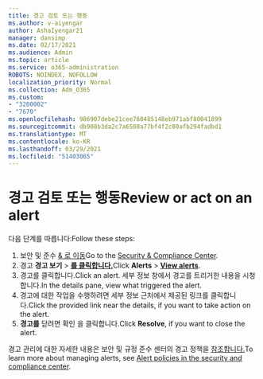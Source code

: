 ```yaml
---
title: 경고 검토 또는 행동
ms.author: v-aiyengar
author: AshaIyengar21
manager: dansimp
ms.date: 02/17/2021
ms.audience: Admin
ms.topic: article
ms.service: o365-administration
ROBOTS: NOINDEX, NOFOLLOW
localization_priority: Normal
ms.collection: Adm_O365
ms.custom:
- "3200002"
- "7670"
ms.openlocfilehash: 986907debe21cee760485148eb971abf80041899
ms.sourcegitcommit: db908b3da2c7a6508a77bf4f2c80afb294fadbd1
ms.translationtype: MT
ms.contentlocale: ko-KR
ms.lasthandoff: 03/29/2021
ms.locfileid: "51403065"
---
```

# <a name="review-or-act-on-an-alert"></a><span data-ttu-id="fad4a-102">경고 검토 또는 행동</span><span class="sxs-lookup"><span data-stu-id="fad4a-102">Review or act on an alert</span></span>

<span data-ttu-id="fad4a-103">다음 단계를 따릅니다:</span><span class="sxs-lookup"><span data-stu-id="fad4a-103">Follow these steps:</span></span>

1. <span data-ttu-id="fad4a-104">보안 및 준수 [& 로 이동](https://go.microsoft.com/fwlink/p/?linkid=2077143)</span><span class="sxs-lookup"><span data-stu-id="fad4a-104">Go to the [Security & Compliance Center](https://go.microsoft.com/fwlink/p/?linkid=2077143).</span></span>
1. <span data-ttu-id="fad4a-105">경고 **경고 보기**  >  **[를 클릭합니다.](https://go.microsoft.com/fwlink/?linkid=2103301)**</span><span class="sxs-lookup"><span data-stu-id="fad4a-105">Click **Alerts** > **[View alerts](https://go.microsoft.com/fwlink/?linkid=2103301)**.</span></span>
1. <span data-ttu-id="fad4a-106">경고를 클릭합니다.</span><span class="sxs-lookup"><span data-stu-id="fad4a-106">Click an alert.</span></span> <span data-ttu-id="fad4a-107">세부 정보 창에서 경고를 트리거한 내용을 시청합니다.</span><span class="sxs-lookup"><span data-stu-id="fad4a-107">In the details pane, view what triggered the alert.</span></span>
1. <span data-ttu-id="fad4a-108">경고에 대한 작업을 수행하려면 세부 정보 근처에서 제공된 링크를 클릭합니다.</span><span class="sxs-lookup"><span data-stu-id="fad4a-108">Click the provided link near the details, if you want to take action on the alert.</span></span>
1. <span data-ttu-id="fad4a-109">**경고를** 닫려면 확인 을 클릭합니다.</span><span class="sxs-lookup"><span data-stu-id="fad4a-109">Click **Resolve**, if you want to close the alert.</span></span>

<span data-ttu-id="fad4a-110">경고 관리에 대한 자세한 내용은 보안 및 규정 준수 센터의 경고 정책을 [참조합니다.](https://go.microsoft.com/fwlink/?linkid=2103211)</span><span class="sxs-lookup"><span data-stu-id="fad4a-110">To learn more about managing alerts, see [Alert policies in the security and compliance center](https://go.microsoft.com/fwlink/?linkid=2103211).</span></span>

